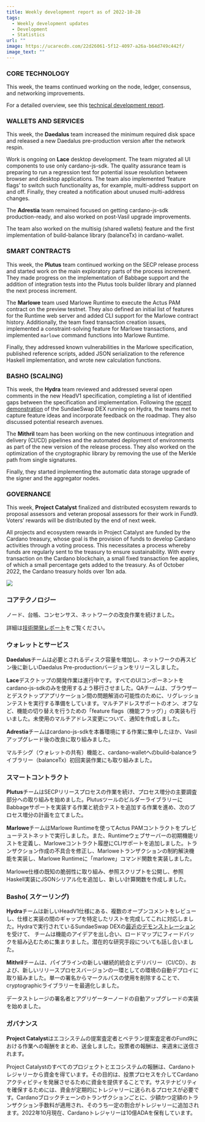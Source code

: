```yaml
---
title: Weekly development report as of 2022-10-28
tags:
  - Weekly development updates
  - Development
  - Statistics
url: ""
image: https://ucarecdn.com/22d26061-5f12-4097-a26a-b64d749c442f/
image_text: ""
---
```


### CORE TECHNOLOGY

This week, the teams continued working on the node, ledger, consensus, and networking improvements.

For a detailed overview, see this [technical development report](https://input-output-hk.github.io/cardano-updates/).

### WALLETS AND SERVICES 

This week, the **Daedalus** team increased the minimum required disk space and released a new Daedalus pre-production version after the network respin. 

Work is ongoing on **Lace** desktop development. The team migrated all UI components to use only cardano-js-sdk. The quality assurance team is preparing to run a regression test for potential issue resolution between browser and desktop applications. The team also implemented ‘feature flags’ to switch such functionality as, for example, multi-address support on and off. Finally, they created a notification about unused multi-address changes. 

The **Adrestia** team remained focused on getting cardano-js-sdk production-ready, and also worked on post-Vasil upgrade improvements.

The team also worked on the multisig (shared wallets) feature and the first implementation of build-balance library (balanceTx) in cardano-wallet.

### SMART CONTRACTS

This week, the **Plutus** team continued working on the SECP release process and started work on the main exploratory parts of the process increment. They made progress on the implementation of Babbage support and the addition of integration tests into the Plutus tools builder library and planned the next process increment.

The **Marlowe** team used Marlowe Runtime to execute the Actus PAM contract on the preview testnet. They also defined an initial list of features for the Runtime web server and added CLI support for the Marlowe contract history. Additionally, the team fixed transaction creation issues, implemented a constraint-solving feature for Marlowe transactions, and implemented `marlowe` command functions into Marlowe Runtime. 

Finally, they addressed known vulnerabilities in the Marlowe specification, published reference scripts, added JSON serialization to the reference Haskell implementation, and wrote new calculation functions.

### BASHO (SCALING)

This week, the **Hydra** team reviewed and addressed several open comments in the new HeadV1 specification, completing a list of identified gaps between the specification and implementation. Following the [recent demonstration](https://twitter.com/SundaeSwap/status/1580969361892085762) of the SundaeSwap DEX running on Hydra, the teams met to capture feature ideas and incorporate feedback on the roadmap. They also discussed potential research avenues.

The **Mithril** team has been working on the new continuous integration and delivery (CI/CD) pipelines and the automated deployment of environments as part of the new version of the release process. They also worked on the optimization of the cryptographic library by removing the use of the Merkle path from single signatures. 

Finally, they started implementing the automatic data storage upgrade of the signer and the aggregator nodes.

### GOVERNANCE

This week, **Project Catalyst** finalized and distributed ecosystem rewards to proposal assessors and veteran proposal assessors for their work in Fund9. Voters’ rewards will be distributed by the end of next week. 

All projects and ecosystem rewards in Project Catalyst are funded by the Cardano treasury, whose goal is the provision of funds to develop Cardano activities through a voting process. This necessitates a process whereby funds are regularly sent to the treasury to ensure sustainability. With every transaction on the Cardano blockchain, a small fixed transaction fee applies, of which a small percentage gets added to the treasury. As of October 2022, the Cardano treasury holds over 1bn ada.  

![](https://lh4.googleusercontent.com/EdPJ-r6eTCpoXeIVy_s8GgRbHn6XZYHN0q_f_vynXFvc3zmyweIn_yUggwAgQ0NXhvDgYSxYqsWsLtpc6HaOwVX8vWuXQMdctwgYmIOzY_eMIHR0cbAnwJgt5OzFuqR7kVVswjln0i62_vEW-4ZKxuHPvsw112AsifxQIoCdrl0WMwmSmnitwBbqymc)

### コアテクノロジー

ノード、台帳、コンセンサス、ネットワークの改良作業を続けました。

詳細は[技術開発レポート](https://input-output-hk.github.io/cardano-updates/)をご覧ください。

### ウォレットとサービス 

**Daedalus**チームは必要とされるディスク容量を増加し、ネットワークの再スピン後に新しいDaedalus Pre-productionバージョンをリリースしました。 

**Lace**デスクトップの開発作業は進行中です。すべてのUIコンポーネントをcardano-js-sdkのみを使用するよう移行させました。QAチームは、ブラウザーとデスクトップアプリケーション間の問題解消の可能性のために、リグレッションテストを実行する準備をしています。マルチアドレスサポートのオン、オフなど、機能の切り替えを行うための「feature flags（機能フラッグ）」の実装も行いました。未使用のマルチアドレス変更について、通知を作成しました。 

**Adrestia**チームはcardano-js-sdkを本番環境にする作業に集中したほか、Vasilアップグレード後の改良に取り組みました。

マルチシグ（ウォレットの共有）機能と、cardano-walletへのbuild-balanceライブラリー（balanceTx）初回実装作業にも取り組みました。

### スマートコントラクト

**Plutus**チームはSECPリリースプロセスの作業を続け、プロセス増分の主要調査部分への取り組みを始めました。PlutusツールのビルダーライブラリーにBabbageサポートを実装する作業と統合テストを追加する作業を進め、次のプロセス増分の計画を立てました。

**Marlowe**チームはMarlowe Runtimeを使ってActus PAMコントラクトをプレビューテストネットで実行しました。また、Runtimeウェブサーバーの初期機能リストを定義し、Marloweコントラクト履歴にCLIサポートを追加しました。トランザクション作成の不具合を修正し、Marloweトランザクションの制約解決機能を実装し、Marlowe Runtimeに「marlowe」コマンド関数を実装しました。 

Marlowe仕様の既知の脆弱性に取り組み、参照スクリプトを公開し、参照Haskell実装にJSONシリアル化を追加し、新しい計算関数を作成しました。

### Basho( スケーリング)

**Hydra**チームは新しいHeadV1仕様にある、複数のオープンコメントをレビューし、仕様と実装の間のギャップを特定したリストを完成してこれに対応しました。Hydraで実行されているSundaeSwap DEXの[最近のデモンストレーション](https://twitter.com/SundaeSwap/status/1580969361892085762)を受けて、 チームは機能のアイデアを出し合い、ロードマップにフィードバックを組み込むために集まりました。潜在的な研究手段についても話し合いました。

**Mithril**チームは、パイプラインの新しい継続的統合とデリバリー（CI/CD）、および、新しいリリースプロセスバージョンの一環としての環境の自動デプロイに取り組みました。単一の署名からマークルパスの使用を削除することで、cryptographicライブラリーを最適化しました。 

データストレージの署名者とアグリゲーターノードの自動アップグレードの実装を始めました。

### ガバナンス

**Project Catalyst**はエコシステムの提案査定者とベテラン提案査定者のFund9における作業への報酬をまとめ、送金しました。投票者の報酬は、来週末に送信されます。 

Project Catalystのすべてのプロジェクトとエコシステムの報酬は、Cardanoトレジャリーから資金を得ています。その目的は、投票プロセスを介してCardanoアクティビティを発展させるために資金を提供することです。サステナビリティを確保するためには、資金が定期的にトレジャリーに送られるプロセスが必要です。Cardanoブロックチェーンのトランザクションごとに、少額かつ定額のトランザクション手数料が適用され、そのうち一定の割合がトレジャリーに追加されます。2022年10月現在、Cardanoトレジャリーは10億ADAを保有しています。
